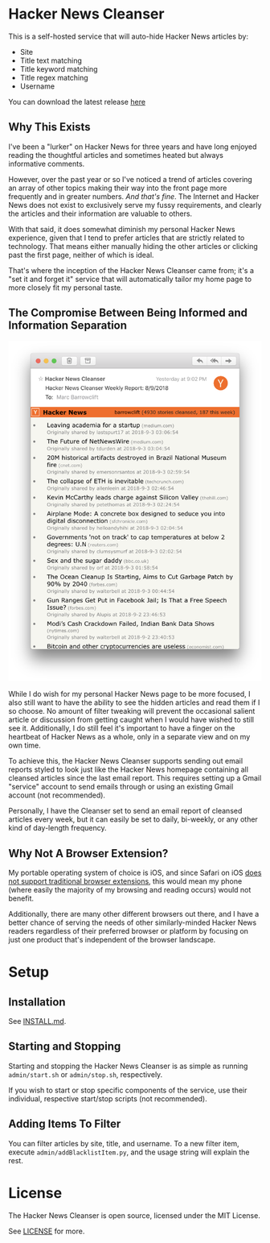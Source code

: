 # Hacker News Cleanser

This is a self-hosted service that will auto-hide Hacker News articles by:

* Site
* Title text matching
* Title keyword matching
* Title regex matching
* Username

You can download the latest release [here](https://github.com/barrowclift/hacker-news-cleanser/releases/latest)

## Why This Exists

I've been a "lurker" on Hacker News for three years and have long enjoyed reading the thoughtful articles and sometimes heated but always informative comments.

However, over the past year or so I've noticed a trend of articles covering an array of other topics making their way into the front page more frequently and in greater numbers. *And that's fine*. The Internet and Hacker News does not exist to exclusively serve my fussy requirements, and clearly the articles and their information are valuable to others.

With that said, it does somewhat diminish my personal Hacker News experience, given that I tend to prefer articles that are strictly related to technology. That means either manually hiding the other articles or clicking past the first page, neither of which is ideal.

That's where the inception of the Hacker News Cleanser came from; it's a "set it and forget it" service that will automatically tailor my home page to more closely fit my personal taste.

## The Compromise Between Being Informed and Information Separation

<img width="638" src="https://raw.githubusercontent.com/barrowclift/hacker-news-cleanser/master/screenshots/email-report.png" />

While I do wish for my personal Hacker News page to be more focused, I also still want to have the ability to see the hidden articles and read them if I so choose. No amount of filter tweaking will prevent the occasional salient article or discussion from getting caught when I would have wished to still see it. Additionally, I do still feel it's important to have a finger on the heartbeat of Hacker News as a whole, only in a separate view and on my own time.

To achieve this, the Hacker News Cleanser supports sending out email reports styled to look just like the Hacker News homepage containing all cleansed articles since the last email report. This requires setting up a Gmail "service" account to send emails through or using an existing Gmail account (not recommended).

Personally, I have the Cleanser set to send an email report of cleansed articles every week, but it can easily be set to daily, bi-weekly, or any other kind of day-length frequency.

## Why Not A Browser Extension?

My portable operating system of choice is iOS, and since Safari on iOS [does not support traditional browser extensions](https://apple.stackexchange.com/a/321213), this would mean my phone (where easily the majority of my browsing and reading occurs) would not benefit.

Additionally, there are many other different browsers out there, and I have a better chance of serving the needs of other similarly-minded Hacker News readers regardless of their preferred browser or platform by focusing on just one product that's independent of the browser landscape.

# Setup

## Installation

See [INSTALL.md](https://github.com/barrowclift/hacker-news-cleanser/blob/master/INSTALL.md).

## Starting and Stopping

Starting and stopping the Hacker News Cleanser is as simple as running `admin/start.sh` or `admin/stop.sh`, respectively.

If you wish to start or stop specific components of the service, use their individual, respective start/stop scripts (not recommended).

## Adding Items To Filter

You can filter articles by site, title, and username. To a new filter item, execute `admin/addBlacklistItem.py`, and the usage string will explain the rest.

# License

The Hacker News Cleanser is open source, licensed under the MIT License.

See [LICENSE](https://github.com/barrowclift/hacker-news-cleanser/blob/master/LICENSE) for more.

